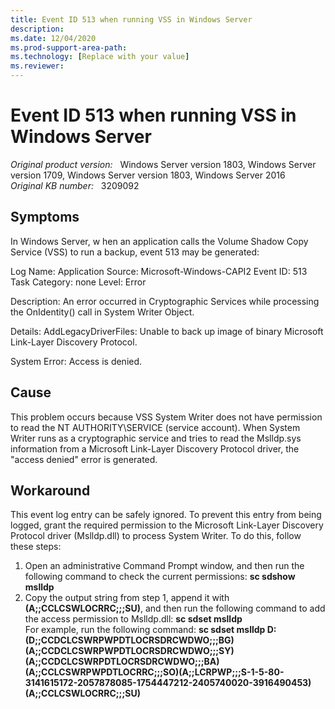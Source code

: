```yaml
---
title: Event ID 513 when running VSS in Windows Server
description: 
ms.date: 12/04/2020
ms.prod-support-area-path: 
ms.technology: [Replace with your value]
ms.reviewer: 
---
```

# Event ID 513 when running VSS in Windows Server

_Original product version:_ &nbsp; Windows Server version 1803, Windows Server version 1709, Windows Server version 1803, Windows Server 2016  
_Original KB number:_ &nbsp; 3209092

## Symptoms

In Windows Server, w hen an application calls the Volume Shadow Copy Service (VSS) to run a backup, event 513 may be generated: 

Log Name: Application
Source: Microsoft-Windows-CAPI2
Event ID: 513
Task Category: none
Level: Error

Description:
An error occurred in Cryptographic Services while processing the OnIdentity() call in System Writer Object.

Details:
AddLegacyDriverFiles: Unable to back up image of binary Microsoft Link-Layer Discovery Protocol.

System Error:
Access is denied. 

## Cause

This problem occurs because VSS System Writer does not have permission to read the NT AUTHORITY\SERVICE (service account). When System Writer runs as a cryptographic service and tries to read the Mslldp.sys information from a Microsoft Link-Layer Discovery Protocol driver, the "access denied" error is generated. 

## Workaround

This event log entry can be safely ignored. To prevent this entry from being logged, grant the required permission to the Microsoft Link-Layer Discovery Protocol driver (Mslldp.dll) to process System Writer. 
 To do this, follow these steps: 
1. Open an administrative Command Prompt window, and then run the following command to check the current permissions: **sc sdshow mslldp**  
2. Copy the output string from step 1, append it with **(A;;CCLCSWLOCRRC;;;SU)**, and then run the following command to add the access permission to Mslldp.dll: **sc sdset mslldp <string>**  
For example, run the following command: **sc sdset mslldp D:(D;;CCDCLCSWRPWPDTLOCRSDRCWDWO;;;BG)(A;;CCDCLCSWRPWPDTLOCRSDRCWDWO;;;SY)(A;;CCDCLCSWRPDTLOCRSDRCWDWO;;;BA)(A;;CCLCSWRPWPDTLOCRRC;;;SO)(A;;LCRPWP;;;S-1-5-80-3141615172-2057878085-1754447212-2405740020-3916490453)(A;;CCLCSWLOCRRC;;;SU)** 

